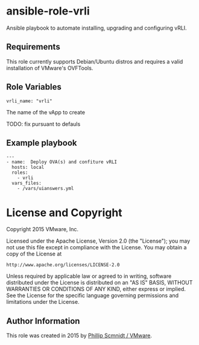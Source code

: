 # ansible-role-vrli

Ansible playbook to automate installing, upgrading and configuring vRLI.

## Requirements

This role currently supports Debian/Ubuntu distros and requires a valid installation of VMware's OVFTools.

## Role Variables

    vrli_name: "vrli"

The name of the vApp to create

TODO: fix pursuant to defauls

## Example playbook

```
---
- name:  Deploy OVA(s) and confiture vRLI
  hosts: local
  roles:
    - vrli
  vars_files:
    - /vars/uianswers.yml
```

# License and Copyright
 
Copyright 2015 VMware, Inc.

Licensed under the Apache License, Version 2.0 (the "License");
you may not use this file except in compliance with the License.
You may obtain a copy of the License at

    http://www.apache.org/licenses/LICENSE-2.0

Unless required by applicable law or agreed to in writing, software
distributed under the License is distributed on an "AS IS" BASIS,
WITHOUT WARRANTIES OR CONDITIONS OF ANY KIND, either express or implied.
See the License for the specific language governing permissions and
limitations under the License.

## Author Information

This role was created in 2015 by [Phillip Scmnidt / VMware](http://www.vmware.com/).
